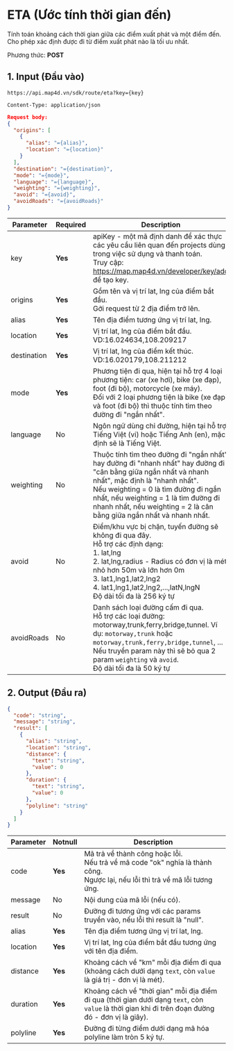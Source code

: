 #  ETA (Ước tính thời gian đến)
Tính toán khoảng cách thời gian giữa các điểm xuất phát và một điểm đến. Cho phép xác định được đi từ điểm xuất phát nào là tối ưu nhất.

Phương thức: **POST**
## 1. Input (Đầu vào)
```
https://api.map4d.vn/sdk/route/eta?key={key}
```
```
Content-Type: application/json
```
```json
Request body:
{
  "origins": [
    {
      "alias": "={alias}",
      "location": "={location}"
    }
  ],
  "destination": "={destination}",
  "mode": "={mode}",
  "language": "={language}",
  "weighting": "={weighting}",
  "avoid": "={avoid}",
  "avoidRoads": "={avoidRoads}"
}
```
| Parameter   | Required | Description                                                                                                                                                                                                                                                                                                    |
|-------------|----------|----------------------------------------------------------------------------------------------------------------------------------------------------------------------------------------------------------------------------------------------------------------------------------------------------------------|
| key         | **Yes**      | apiKey - một mã định danh để xác thực các yêu cầu liên quan đến projects dùng trong việc sử dụng và thanh toán. <br>Truy cập: https://map.map4d.vn/developer/key/add để tạo key.                                                                                                                              |
| origins     | **Yes**      | Gồm tên và vị trí lat, lng của điểm bắt đầu. <br>Gởi request từ 2 địa điểm trở lên.                                                                                                                                                                                                                            |
| alias       | **Yes**      | Tên địa điểm tương ứng vị trí lat, lng.                                                                                                                                                                                                                                                                        |
| location    | **Yes**      | Vị trí lat, lng của điểm bắt đầu. VD:16.024634,108.209217                                                                                                                                                                                                                                                      |
| destination | **Yes**      | Vị trí lat, lng của điểm kết thúc. VD:16.020179,108.211212                                                                                                                                                                                                                                                     |
| mode        | **Yes**      | Phương tiện đi qua, hiện tại hỗ trợ 4 loại phương tiện: car (xe hơi), bike (xe đạp), foot (đi bộ), motorcycle (xe máy).<br>Đối với 2 loại phương tiện là bike (xe đạp) và foot (đi bộ) thì thuộc tính tìm theo đường đi "ngắn nhất".                                                                           |
| language    | No       | Ngôn ngữ dùng chỉ đường, hiện tại hỗ trợ Tiếng Việt (vi) hoặc Tiếng Anh (en), mặc định sẽ là Tiếng Việt.                                                                                                                                                                                                       |
| weighting   | No       | Thuộc tính tìm theo đường đi "ngắn nhất" hay đường đi "nhanh nhất" hay đường đi "cân bằng giữa ngắn nhất và nhanh nhất",  mặc định là "nhanh nhất". <br>Nếu weighting = 0 là tìm đường đi ngắn nhất, nếu weighting = 1 là tìm đường đi nhanh nhất, nếu weighting = 2 là cân bằng giữa ngắn nhất và nhanh nhất. |
| avoid       | No       | Điểm/khu vực bị chặn, tuyến đường sẽ không đi qua đây. <br>Hỗ trợ các định dạng: <br> 1. lat,lng<br> 2. lat,lng,radius - Radius có đơn vị là mét, nhỏ hơn 50m và lớn hơn 0m <br> 3. lat1,lng1,lat2,lng2<br> 4. lat1,lng1,lat2,lng2,...,latN,lngN  <br>Độ dài tối đa là 256 ký tự                                                              |
| avoidRoads  | No       | Danh sách loại đường cấm đi qua.<br>Hỗ trợ các loại đường: motorway,trunk,ferry,bridge,tunnel. Ví dụ: `motorway,trunk` hoặc `motorway,trunk,ferry,bridge,tunnel`, ...<br>Nếu truyền param này thì sẽ bỏ qua 2 param `weighting` và `avoid`. <br>Độ dài tối đa là 50 ký tự                                                                                |
## 2. Output (Đầu ra)
```json
{
  "code": "string",
  "message": "string",
  "result": [
    {
      "alias": "string",
      "location": "string",
      "distance": {
        "text": "string",
        "value": 0
      },
      "duration": {
        "text": "string",
        "value": 0
      },
      "polyline": "string"
    }
  ]
}
```
| Parameter | Notnull | Description                                                                                                                                       |
|-----------|---------|---------------------------------------------------------------------------------------------------------------------------------------------------|
| code      | **Yes**     | Mã trả về thành công hoặc lỗi.<br>Nếu trả về mã code "ok" nghĩa là thành công.<br>Ngược lại, nếu lỗi thì trả về mã lỗi tương ứng.                 |
| message   | No      | Nội dung của mã lỗi (nếu có).                                                                                                                     |
| result    | No      | Đường đi tương ứng với các params truyền vào, nếu lỗi thì result là "null".                                                                       |
| alias     | **Yes**     | Tên địa điểm tương ứng vị trí lat, lng.                                                                                                           |
| location  | **Yes**     | Vị trí lat, lng của điểm bắt đầu tương ứng với tên địa điểm.                                                                                      |
| distance  | **Yes**     | Khoảng cách về "km" mỗi địa điểm đi qua (khoảng cách dưới dạng `text`, còn `value` là giá trị - đơn vị là mét).                                   |
| duration  | **Yes**     | Khoảng cách về "thời gian" mỗi địa điểm đi qua (thời gian dưới dạng `text`, còn `value` là thời gian khi đi trên đoạn đường đó - đơn vị là giây). |
| polyline  | **Yes**     | Đường đi từng điểm dưới dạng mã hóa polyline làm tròn 5 ký tự.                                                                                    |